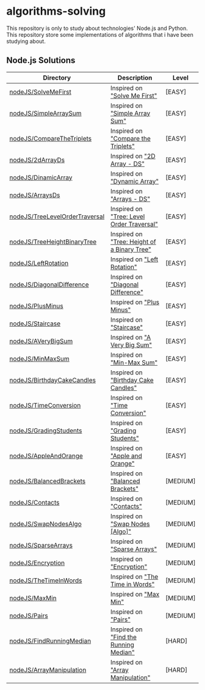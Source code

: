 # algorithms-solving

This repository is only to study about technologies' Node.js and Python.  
This repository store some implementations of algorithms that i have been studying about.

## Node.js Solutions

| Directory                                                                                                                              | Description                                                                                                             | Level    |
| -------------------------------------------------------------------------------------------------------------------------------------- | ----------------------------------------------------------------------------------------------------------------------- | -------- |
| [nodeJS/SolveMeFirst](https://github.com/androdri1998/algorithms-solving/tree/main/nodeJS/SolveMeFirst/index.js)                       | Inspired on ["Solve Me First"](https://www.hackerrank.com/challenges/solve-me-first/problem)                            | [EASY]   |
| [nodeJS/SimpleArraySum](https://github.com/androdri1998/algorithms-solving/tree/main/nodeJS/SimpleArraySum/index.js)                   | Inspired on ["Simple Array Sum"](https://www.hackerrank.com/challenges/simple-array-sum/problem)                        | [EASY]   |
| [nodeJS/CompareTheTriplets](https://github.com/androdri1998/algorithms-solving/tree/main/nodeJS/CompareTheTriplets/index.js)           | Inspired on ["Compare the Triplets"](https://www.hackerrank.com/challenges/compare-the-triplets/problem)                | [EASY]   |
| [nodeJS/2dArrayDs](https://github.com/androdri1998/algorithms-solving/tree/main/nodeJS/2dArrayDs/index.js)                             | Inspired on ["2D Array - DS"](https://www.hackerrank.com/challenges/2d-array/problem)                                   | [EASY]   |
| [nodeJS/DinamicArray](https://github.com/androdri1998/algorithms-solving/tree/main/nodeJS/DinamicArray/index.js)                       | Inspired on ["Dynamic Array"](https://www.hackerrank.com/challenges/dynamic-array/problem)                              | [EASY]   |
| [nodeJS/ArraysDs](https://github.com/androdri1998/algorithms-solving/tree/main/nodeJS/ArraysDs/index.js)                               | Inspired on ["Arrays - DS"](https://www.hackerrank.com/challenges/arrays-ds/problem)                                    | [EASY]   |
| [nodeJS/TreeLevelOrderTraversal](https://github.com/androdri1998/algorithms-solving/tree/main/nodeJS/TreeLevelOrderTraversal/index.ts) | Inspired on ["Tree: Level Order Traversal"](https://www.hackerrank.com/challenges/tree-level-order-traversal/problem)   | [EASY]   |
| [nodeJS/TreeHeightBinaryTree](https://github.com/androdri1998/algorithms-solving/tree/main/nodeJS/TreeHeightBinaryTree/index.ts)       | Inspired on ["Tree: Height of a Binary Tree"](https://www.hackerrank.com/challenges/tree-level-order-traversal/problem) | [EASY]   |
| [nodeJS/LeftRotation](https://github.com/androdri1998/algorithms-solving/tree/main/nodeJS/LeftRotation/index.js)                       | Inspired on ["Left Rotation"](https://www.hackerrank.com/challenges/array-left-rotation/problem)                        | [EASY]   |
| [nodeJS/DiagonalDifference](https://github.com/androdri1998/algorithms-solving/tree/main/nodeJS/DiagonalDifference/index.js)           | Inspired on ["Diagonal Difference"](https://www.hackerrank.com/challenges/diagonal-difference/problem)                  | [EASY]   |
| [nodeJS/PlusMinus](https://github.com/androdri1998/algorithms-solving/tree/main/nodeJS/PlusMinus/index.js)                             | Inspired on ["Plus Minus"](https://www.hackerrank.com/challenges/plus-minus/problem)                                    | [EASY]   |
| [nodeJS/Staircase](https://github.com/androdri1998/algorithms-solving/tree/main/nodeJS/Staircase/index.js)                             | Inspired on ["Staircase"](https://www.hackerrank.com/challenges/staircase/problem)                                      | [EASY]   |
| [nodeJS/AVeryBigSum](https://github.com/androdri1998/algorithms-solving/tree/main/nodeJS/AVeryBigSum/index.js)                         | Inspired on ["A Very Big Sum"](https://www.hackerrank.com/challenges/a-very-big-sum/problem)                            | [EASY]   |
| [nodeJS/MinMaxSum](https://github.com/androdri1998/algorithms-solving/tree/main/nodeJS/MinMaxSum/index.js)                             | Inspired on ["Min-Max Sum"](https://www.hackerrank.com/challenges/mini-max-sum/problem)                                 | [EASY]   |
| [nodeJS/BirthdayCakeCandles](https://github.com/androdri1998/algorithms-solving/tree/main/nodeJS/BirthdayCakeCandles/index.js)         | Inspired on ["Birthday Cake Candles"](https://www.hackerrank.com/challenges/birthday-cake-candles/problem)              | [EASY]   |
| [nodeJS/TimeConversion](https://github.com/androdri1998/algorithms-solving/tree/main/nodeJS/TimeConversion/index.js)                   | Inspired on ["Time Conversion"](https://www.hackerrank.com/challenges/time-conversion/problem)                          | [EASY]   |
| [nodeJS/GradingStudents](https://github.com/androdri1998/algorithms-solving/tree/main/nodeJS/GradingStudents/index.js)                 | Inspired on ["Grading Students"](https://www.hackerrank.com/challenges/grading/problem)                                 | [EASY]   |
| [nodeJS/AppleAndOrange](https://github.com/androdri1998/algorithms-solving/tree/main/nodeJS/AppleAndOrange/index.js)                   | Inspired on ["Apple and Orange"](https://www.hackerrank.com/challenges/apple-and-orange/problem)                        | [EASY]   |
| [nodeJS/BalancedBrackets](https://github.com/androdri1998/algorithms-solving/tree/main/nodeJS/BalancedBrackets/index.js)               | Inspired on ["Balanced Brackets"](https://www.hackerrank.com/challenges/balanced-brackets/problem)                      | [MEDIUM] |
| [nodeJS/Contacts](https://github.com/androdri1998/algorithms-solving/tree/main/nodeJS/Contacts/index.js)                               | Inspired on ["Contacts"](https://www.hackerrank.com/challenges/contacts/problem)                                        | [MEDIUM] |
| [nodeJS/SwapNodesAlgo](https://github.com/androdri1998/algorithms-solving/tree/main/nodeJS/SwapNodesAlgo/index.js)                     | Inspired on ["Swap Nodes [Algo]"](https://www.hackerrank.com/challenges/swap-nodes-algo/problem)                        | [MEDIUM] |
| [nodeJS/SparseArrays](https://github.com/androdri1998/algorithms-solving/tree/main/nodeJS/SparseArrays/index.js)                       | Inspired on ["Sparse Arrays"](https://www.hackerrank.com/challenges/sparse-arrays/problem)                              | [MEDIUM] |
| [nodeJS/Encryption](https://github.com/androdri1998/algorithms-solving/tree/main/nodeJS/Encryption/index.js)                           | Inspired on ["Encryption"](https://www.hackerrank.com/challenges/encryption/problem)                                    | [MEDIUM] |
| [nodeJS/TheTimeInWords](https://github.com/androdri1998/algorithms-solving/tree/main/nodeJS/TheTimeInWords/index.js)                   | Inspired on ["The Time in Words"](https://www.hackerrank.com/challenges/the-time-in-words/problem)                      | [MEDIUM] |
| [nodeJS/MaxMin](https://github.com/androdri1998/algorithms-solving/tree/main/nodeJS/MaxMin/index.js)                                   | Inspired on ["Max Min"](https://www.hackerrank.com/challenges/angry-children/problem)                                   | [MEDIUM] |
| [nodeJS/Pairs](https://github.com/androdri1998/algorithms-solving/tree/main/nodeJS/Pairs/index.js)                                     | Inspired on ["Pairs"](https://www.hackerrank.com/challenges/pairs/problem)                                              | [MEDIUM] |
| [nodeJS/FindRunningMedian](https://github.com/androdri1998/algorithms-solving/tree/main/nodeJS/FindRunningMedian/index.java)           | Inspired on ["Find the Running Median"](https://www.hackerrank.com/challenges/find-the-running-median/problem)          | [HARD]   |
| [nodeJS/ArrayManipulation](https://github.com/androdri1998/algorithms-solving/tree/main/nodeJS/ArrayManipulation/index.js)             | Inspired on ["Array Manipulation"](https://www.hackerrank.com/challenges/crush/problem)                                 | [HARD]   |
